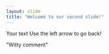 ```yaml
---
layout: slide
title: "Welcome to our second slide!"
---
```

Your text
Use the left arrow to go back!

"Witty comment"
